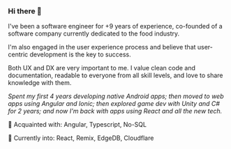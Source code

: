 ### Hi there 👋

I've been a software engineer for +9 years of experience, co-founded of a software company currently dedicated to the food industry.

I'm also engaged in the user experience process and believe that user-centric development is the key to success.

Both UX and DX are very important to me. I value clean code and documentation, readable to everyone from all skill levels, and love to share knowledge with them.

_Spent my first 4 years developing native Android apps; then moved to web apps using Angular and Ionic; then explored game dev with Unity and C# for 2 years; and now I'm back with apps using React and all the new tech._

💎 Acquainted with: Angular, Typescript, No-SQL

🌱 Currently into: React, Remix, EdgeDB, Cloudflare
